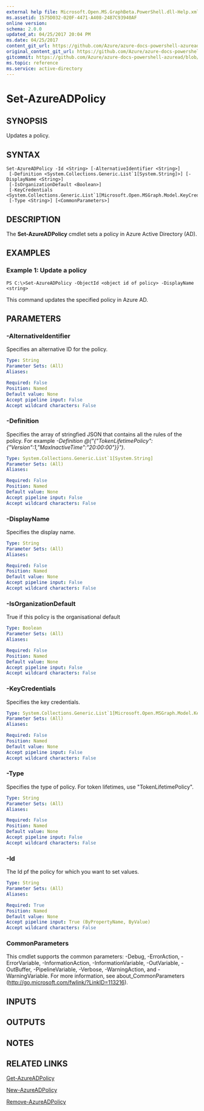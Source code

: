```yaml
---
external help file: Microsoft.Open.MS.GraphBeta.PowerShell.dll-Help.xml
ms.assetid: 1575D032-020F-4471-A408-2487C93940AF
online version:
schema: 2.0.0
updated_at: 04/25/2017 20:04 PM
ms.date: 04/25/2017
content_git_url: https://github.com/Azure/azure-docs-powershell-azuread/blob/VinceSmith-patch-5/Azure%20AD%20Cmdlets/AzureAD/v2preview/Set-AzureADPolicy.md
original_content_git_url: https://github.com/Azure/azure-docs-powershell-azuread/blob/VinceSmith-patch-5/Azure%20AD%20Cmdlets/AzureAD/v2preview/Set-AzureADPolicy.md
gitcommit: https://github.com/Azure/azure-docs-powershell-azuread/blob/c5cc449ee6e2b805fc85a9e05130b06b10899f67
ms.topic: reference
ms.service: active-directory
---
```


# Set-AzureADPolicy

## SYNOPSIS
Updates a policy.

## SYNTAX

```
Set-AzureADPolicy -Id <String> [-AlternativeIdentifier <String>]
 [-Definition <System.Collections.Generic.List`1[System.String]>] [-DisplayName <String>]
 [-IsOrganizationDefault <Boolean>]
 [-KeyCredentials <System.Collections.Generic.List`1[Microsoft.Open.MSGraph.Model.KeyCredential]>]
 [-Type <String>] [<CommonParameters>]
```

## DESCRIPTION
The **Set-AzureADPolicy** cmdlet sets a policy in Azure Active Directory (AD).

## EXAMPLES

### Example 1: Update a policy
```
PS C:\>Set-AzureADPolicy -ObjectId <object id of policy> -DisplayName <string>
```

This command updates the specified policy in Azure AD.

## PARAMETERS

### -AlternativeIdentifier
Specifies an alternative ID for the policy.

```yaml
Type: String
Parameter Sets: (All)
Aliases: 

Required: False
Position: Named
Default value: None
Accept pipeline input: False
Accept wildcard characters: False
```

### -Definition
Specifies the array of stringfied JSON that contains all the rules of the policy. For example
*-Definition @("{"TokenLifetimePolicy":{"Version":1,"MaxInactiveTime":"20:00:00"}}")*.

```yaml
Type: System.Collections.Generic.List`1[System.String]
Parameter Sets: (All)
Aliases: 

Required: False
Position: Named
Default value: None
Accept pipeline input: False
Accept wildcard characters: False
```

### -DisplayName
Specifies the display name.

```yaml
Type: String
Parameter Sets: (All)
Aliases: 

Required: False
Position: Named
Default value: None
Accept pipeline input: False
Accept wildcard characters: False
```

### -IsOrganizationDefault
True if this policy is the organisational default

```yaml
Type: Boolean
Parameter Sets: (All)
Aliases: 

Required: False
Position: Named
Default value: None
Accept pipeline input: False
Accept wildcard characters: False
```

### -KeyCredentials
Specifies the key credentials.

```yaml
Type: System.Collections.Generic.List`1[Microsoft.Open.MSGraph.Model.KeyCredential]
Parameter Sets: (All)
Aliases: 

Required: False
Position: Named
Default value: None
Accept pipeline input: False
Accept wildcard characters: False
```

### -Type
Specifies the type of policy. For token lifetimes, use "TokenLifetimePolicy".

```yaml
Type: String
Parameter Sets: (All)
Aliases: 

Required: False
Position: Named
Default value: None
Accept pipeline input: False
Accept wildcard characters: False
```

### -Id
The Id pf the policy for which you want to set values.

```yaml
Type: String
Parameter Sets: (All)
Aliases: 

Required: True
Position: Named
Default value: None
Accept pipeline input: True (ByPropertyName, ByValue)
Accept wildcard characters: False
```

### CommonParameters
This cmdlet supports the common parameters: -Debug, -ErrorAction, -ErrorVariable, -InformationAction, -InformationVariable, -OutVariable, -OutBuffer, -PipelineVariable, -Verbose, -WarningAction, and -WarningVariable. For more information, see about_CommonParameters (http://go.microsoft.com/fwlink/?LinkID=113216).

## INPUTS

## OUTPUTS

## NOTES

## RELATED LINKS

[Get-AzureADPolicy](./Get-AzureADPolicy.md)

[New-AzureADPolicy](./New-AzureADPolicy.md)

[Remove-AzureADPolicy](./Remove-AzureADPolicy.md)
